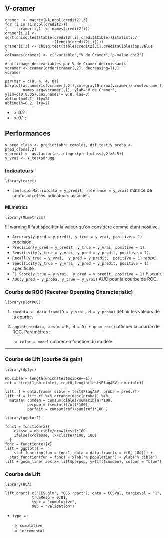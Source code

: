 ## V-cramer

```
cramer  <- matrix(NA,ncol(credit2),3)
for (i in (1:ncol(credit2)))
{     cramer[i,1] <- names(credit2[i])
cramer[i,2] <- sqrt(chisq.test(table(credit2[,i],credit$Cible))$statistic/
                      (length(credit2[,i])))
cramer[i,3] <- chisq.test(table(credit2[,i],credit$Cible))$p.value
}
colnames(cramer) <- c("variable","V de Cramer","p-value chi2")

# affichage des variables par V de Cramer décroissants
vcramer <- cramer[order(cramer[,2], decreasing=T),]
vcramer

par(mar = c(8, 4, 4, 0))
barplot(as.numeric(vcramer[,2]),col=gray(0:nrow(vcramer)/nrow(vcramer)),
        names.arg=vcramer[,1], ylab='V de Cramer', ylim=c(0,0.35),cex.names = 0.8, las=3)
abline(h=0.1, lty=2)
abline(h=0.2, lty=2)
```

* $\gt 0.2$ :
* $\gt 0.1$ :

## Performances

```
y_pred_class <- predict(abre_complet, dtf_test)y_proba <- pred_class[,2]
y_predit <- as.factor(as.integer(pred_class[,2]>0.5))
y_vrai <- Y_test$drugg
```

### Indicateurs

`library(caret)`

* `confusionMatrix(data = y_predit, reference = y_vrai)` matrice de confusion et les indicateurs associés.

#### MLmetrics

`library(MLmetrics)`

!!! warning 
	Il faut spécifier la valeur qu'on considère comme étant positive.
 
* `Accuracy(y_pred = y_predit, y_true = y_vrai, positive = 1)` précision.
* `Precision(y_pred = y_predit, y_true = y_vrai, positive = 1)`.
* `Sensitivity(y_true = y_vrai, y_pred = y_predit, positive = 1)`.
* `Recall(y_true = y_vrai,  y_pred = y_predit,  positive = 1)` rappel.
* `Specificity(y_true = y_vrai, y_pred = y_predit, positive = 1)` spécificité
* `F1_Score(y_true = y_vrai,  y_pred = y_predit, positive = 1)` F score.
* `AUC(y_pred = y_proba, y_true = y_vrai)` AUC pour la courbe de ROC.

### Courbe de ROC (Receiver Operating Characteristic)

`library(plotROC)`

1. `rocdata <- data.frame(D = y_vrai, M = y_proba)` définir les valeurs de la courbe.
2. `ggplot(rocdata, aes(m = M, d = D) + geom_roc()` afficher la courbe de ROC. Paramètres :

	* `color = model` colorer en fonction du modéle.

------------------------------

### Courbe de Lift (courbe de gain)

```
library(dplyr)

nb.cible = length(which(test$cibke==1))
ref = c(rep(1,nb.cible), rep(0,length(test$FlagASV)-nb.cible))

lift.rf = data.frame( cible = test$FlagASV, proba = pred.rf)
lift.rf = lift.rf %>% arrange(desc(proba)) %>%
  mutate( cumden = cumsum(cible)/sum(cible)*100,
          perpop = (seq(n())/n()*100),
          parfait = cumsum(ref)/sum(ref)*100 )
```

```
library(ggplot2)

fonc1 = function(x){
    classe = nb.cible/nrow(test)*100
    ifelse(x<classe, (x/classe)*100, 100)
  }
fonc = function(x){x}
lift = ggplot() + 
	stat_function(fun = fonc1, data = data.frame(x = c(0, 100))) +
  stat_function(fun = fonc) + xlab("% population") + ylab("% cible")
lift + geom_line( aes(x= lift$perpop, y=lift$cumden), colour = "blue")
```

### Courbe de Lift

`library(BCA)`

```
lift.chart( c("CCS.glm", "CCS.rpart"), data = CCSVal, targLevel = "1", 
            trueResp = 0.01,
            type = "cumulative",
            sub = "Validation")
```

* `type =` : 

    * `cumulative`
    * `incremental` 
